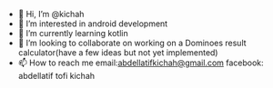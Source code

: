 - 👋 Hi, I’m @kichah
- 👀 I’m interested in android development
- 🌱 I’m currently learning kotlin
- 💞️ I’m looking to collaborate on working on a Dominoes result calculator(have a few ideas but not yet implemented) 
- 📫 How to reach me email:abdellatifkichah@gmail.com facebook: abdellatif tofi kichah

<!---
kichah/kichah is a ✨ special ✨ repository because its `README.md` (this file) appears on your GitHub profile.
You can click the Preview link to take a look at your changes.
--->
